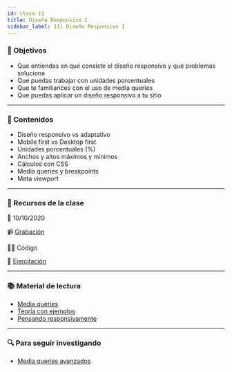 ```yaml
---
id: clase-11
title: Diseño Responsivo I
sidebar_label: 11) Diseño Responsivo I
---
```


### 🏁 Objetivos

- Que entiendas en qué consiste el diseño responsivo y qué problemas soluciona
- Que puedas trabajar con unidades porcentuales
- Que te familiarices con el uso de media queries
- Que puedas aplicar un diseño responsivo a tu sitio

---

### 📝 Contenidos

- Diseño responsivo vs adaptativo
- Mobile first vs Desktop first
- Unidades porcentuales (%)
- Anchos y altos máximos y mínimos
- Cálculos con CSS
- Media queries y breakpoints
- Meta viewport

---

### 🚀 Recursos de la clase

📆 10/10/2020

📹 [Grabación](https://us02web.zoom.us/rec/share/wcTO7rL7w_Zu8MvXbWxRCt7TNAK4rR3W5cGWzV87mQ09upYxYlYAk34dw7OZTbcq.LgRQe9NSET1moZov)

👩‍💻 Código

💪 [Ejercitación](https://github.com/Ada-IT/ejercicios-frontend/blob/master/modulo-1/ejercicios/10-dise%C3%B1o-responsivo-I.md)

---

### 📚 Material de lectura

- [Media queries](https://frontend.adaitw.org/docs/html-css/hc16)
- [Teoría con ejemplos](https://ada7matm.github.io/pages/media-query.html)
- [Pensando responsivamente](https://www.freecodecamp.org/news/how-to-start-thinking-responsively/)

---

### 🔍 Para seguir investigando

- [Media queries avanzados](https://css-tricks.com/logic-in-media-queries/)
